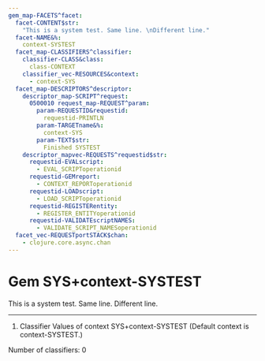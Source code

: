 ```yaml
---
gem_map-FACETS^facet:
  facet-CONTENT$str:
    "This is a system test. Same line. \nDifferent line."
  facet-NAME&%:
    context-SYSTEST
  facet_map-CLASSIFIERS^classifier:
    classifier-CLASS&class:
      class-CONTEXT
    classifier_vec-RESOURCES&context:
      - context-SYS
  facet_map-DESCRIPTORS^descriptor:
    descriptor_map-SCRIPT^request:
      0500010 request_map-REQUEST^param:
        param-REQUESTID&requestid:
          requestid-PRINTLN
        param-TARGETname&%:
          context-SYS
        param-TEXT$str:
          Finished SYSTEST
    descriptor_mapvec-REQUESTS^requestid$str:
      requestid-EVALscript:
        - EVAL_SCRIPToperationid
      requestid-GEMreport:
        - CONTEXT_REPORToperationid
      requestid-LOADscript:
        - LOAD_SCRIPToperationid
      requestid-REGISTERentity:
        - REGISTER_ENTITYoperationid
      requestid-VALIDATEscriptNAMES:
        - VALIDATE_SCRIPT_NAMESoperationid
  facet_vec-REQUESTportSTACK$chan:
    - clojure.core.async.chan
---
```

# Gem SYS+context-SYSTEST

This is a system test. Same line. 
Different line.

---
1. Classifier Values of context SYS+context-SYSTEST
(Default context is context-SYSTEST.)


Number of classifiers: 0

